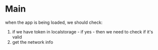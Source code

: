 # Main
when the app is being loaded, we should check:
1) if we have token in localstorage - if yes - then we need to check if it's valid
2) get the network info